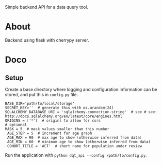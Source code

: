 Simple backend API for a data query tool.

# About #
Backend using flask with cherrypy server.

# Doco #
## Setup ##
Create a base directory where logging and configuration information can be stored, and put this in `config.py` file.


    BASE_DIR='path/to/local/storage'
    SECRET_KEY=''  # generate this with os.urandom(24)
    SQLALCHEMY_DATABASE_URI = 'sqlalchemy-connection-string'  # see # see: http://docs.sqlalchemy.org/en/latest/core/engines.html
    ORIGINS = ['*']  # origins to allow for cors
    # optional
    MASK = 5  # mask values smaller than this number
     AGE_STEP = 5  # increment for age graph
     AGE_MAX = 90  # max age to show (otherwise inferred from data)
     AGE_MIN = 60  # minimum age to show (otherwise inferred from data)
     COHORT_TITLE = 'ACT'  # short name for population under review

Run the application with `python dqt_api --config /path/to/config.py`.
